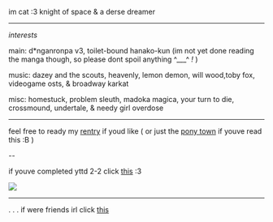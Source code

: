 im cat :3 knight of space & a derse dreamer

--- 

*interests*

main: d*nganronpa v3, toilet-bound hanako-kun (im not yet done reading the manga though, so please dont spoil anything ^___^ *!* )

music: dazey and the scouts, heavenly, lemon demon, will wood,toby fox, videogame osts, & broadway karkat

misc: homestuck, problem sleuth, madoka magica, your turn to die,
crossmound, undertale, & needy girl overdose

---

feel free to ready my [rentry](https://rentry.co/parcelmistress) if youd like ( or just the [pony town](https://rentry.co/perjury/) if youve read this :B )

--

if youve completed yttd 2-2 click [this](https://www.ferendum.com/en/PID2104288PSD49277209) :3

![](https://file.garden/ZFwqlyhvAk-Bo3Zk/halowen.png)

---

. . . if were friends irl click [this](https://rentry.co/sakura_nanamine)
